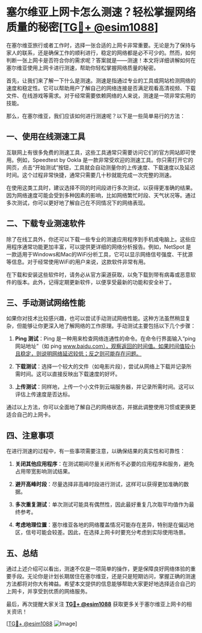# 塞尔维亚上网卡怎么测速？轻松掌握网络质量的秘密[[TG💪+ @esim1088](https://t.me/s/esim1088)]

在塞尔维亚旅行或者工作时，选择一张合适的上网卡非常重要。无论是为了保持与家人的联系，还是确保工作的顺利进行，稳定的网络都是必不可少的。然而，如何判断一张上网卡是否符合你的需求呢？答案就是——测速！本文将详细讲解如何在塞尔维亚使用上网卡进行测速，帮助你轻松掌握网络质量的秘密。

首先，让我们来了解一下什么是测速。测速是指通过专业的工具或网站检测网络的速度和稳定性。它可以帮助用户了解自己的网络连接是否满足观看高清视频、下载文件、在线游戏等需求。对于经常需要依赖网络的人来说，测速是一项非常实用的技能。

那么，在塞尔维亚，我们应该如何进行测速呢？以下是一些简单易行的方法：

## 一、使用在线测速工具

互联网上有很多免费的测速工具，这些工具通常只需要访问它们的官方网站即可使用。例如，Speedtest by Ookla 是一款非常受欢迎的测速工具。你只需打开它的网页，点击“开始测试”按钮，工具就会自动测量你的上传速度、下载速度以及延迟时间。这个过程非常快捷，通常只需要几十秒就能完成一次完整的测速。

在使用这类工具时，建议选择不同的时间段进行多次测试，以获得更准确的结果。因为网络速度可能会受到多种因素的影响，比如网络繁忙时段、天气状况等。通过多次测试，你可以更好地了解自己在不同情况下的网络表现。

## 二、下载专业测速软件

除了在线工具外，你还可以下载一些专业的测速应用程序到手机或电脑上。这些应用程序通常功能更加丰富，可以提供更详细的网络分析报告。例如，NetSpot 是一款适用于Windows和Mac的WiFi分析工具，它可以显示网络信号强度、干扰源等信息。对于经常使用WiFi的用户来说，这款软件非常有用。

在下载和安装这些软件时，请务必从官方渠道获取，以免下载到带有病毒或恶意软件的版本。此外，记得定期更新软件，以便享受最新的功能和安全补丁。

## 三、手动测试网络性能

如果你对技术比较感兴趣，也可以尝试手动测试网络性能。这种方法虽然稍显复杂，但能够让你更深入地了解网络的工作原理。手动测试主要包括以下几个步骤：

1. **Ping 测试**：Ping 是一种用来检查网络连通性的命令。在命令行界面输入“ping 网站地址”（如 ping www.baidu.com），观察返回的时间值。如果时间值较小且稳定，则说明网络延迟较低；反之则可能存在问题。
   
2. **下载测试**：选择一个较大的文件（如电影片段），尝试从网络上下载并记录所需时间。这可以直接反映出下载速度的好坏。

3. **上传测试**：同样地，上传一个小文件到云端服务器，并记录所需时间。这可以评估上传速度是否达标。

通过以上方法，你可以全面地了解自己的网络状态，并据此调整使用习惯或更换更适合自己的上网卡。

## 四、注意事项

在进行测速的过程中，有一些事项需要注意，以确保结果的真实性和可靠性：

1. **关闭其他应用程序**：在测试期间尽量关闭所有不必要的应用程序和服务，避免占用带宽影响测试结果。

2. **避开高峰时段**：尽量选择非高峰时段进行测试，这样可以获得更加准确的数据。

3. **多次重复测试**：单次测试可能具有偶然性，因此最好重复几次取平均值作为最终参考。

4. **考虑地理位置**：塞尔维亚各地的网络覆盖情况可能存在差异，特别是在偏远地区，信号可能会较差。因此，在选择上网卡时要充分考虑到实际使用场景。

## 五、总结

通过上述介绍可以看出，测速不仅是一项简单的操作，更是保障良好网络体验的重要手段。无论你是计划长期居住在塞尔维亚，还是只是短期访问，掌握正确的测速方法都将对你大有裨益。希望本文提供的信息能够帮助大家更好地选择适合自己的上网卡，并享受到优质的网络服务。

最后，再次提醒大家关注 **[TG💪+ @esim1088](https://t.me/s/esim1088)** 获取更多关于塞尔维亚上网卡的相关资讯！

[[TG💪+ @esim1088](https://t.me/s/esim1088) ![Image](https://i.postimg.cc/4NQfJmqS/Snipaste-2025-05-13-00-14-12.png)]